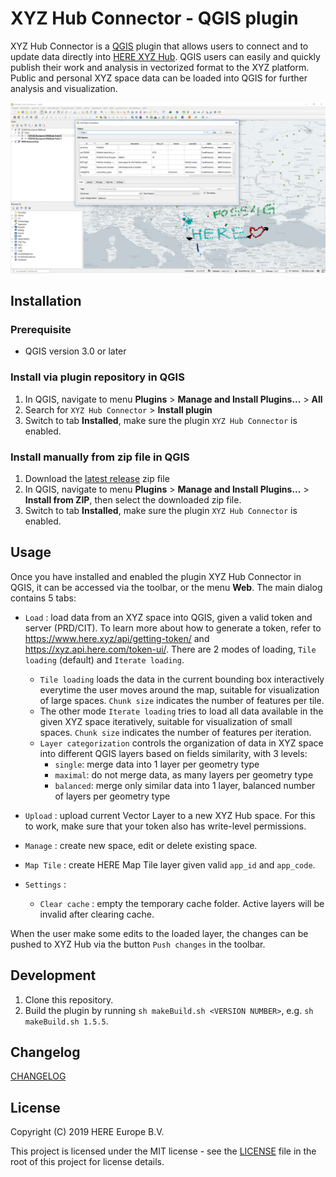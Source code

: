 # XYZ Hub Connector - QGIS plugin


XYZ Hub Connector is a [QGIS](https://www.qgis.org) plugin that allows users to connect and to update data directly into [HERE XYZ Hub](https://www.here.xyz/). QGIS users can easily and quickly publish their work and analysis in vectorized format to the XYZ platform. Public and personal XYZ space data can be loaded into QGIS for further analysis and visualization.

![new connection](res/new-connection.png)

## Installation

### Prerequisite

* QGIS version 3.0 or later

### Install via plugin repository in QGIS

1. In QGIS, navigate to menu **Plugins** > **Manage and Install Plugins...** > **All**
2. Search for `XYZ Hub Connector` > **Install plugin**
3. Switch to tab **Installed**, make sure the plugin `XYZ Hub Connector` is enabled.

### Install manually from zip file in QGIS

1. Download the [latest release](https://github.com/heremaps/xyz-qgis-plugin/releases) zip file
2. In QGIS, navigate to menu **Plugins** > **Manage and Install Plugins...** > **Install from ZIP**, then select the downloaded zip file.
3. Switch to tab **Installed**, make sure the plugin `XYZ Hub Connector` is enabled.

## Usage

Once you have installed and enabled the plugin XYZ Hub Connector in QGIS, it can be accessed via the toolbar, or the menu **Web**. The main dialog contains 5 tabs:

+ `Load` : load data from an XYZ space into QGIS, given a valid token and server (PRD/CIT). To learn more about how to generate a token, refer to https://www.here.xyz/api/getting-token/ and https://xyz.api.here.com/token-ui/. There are 2 modes of loading, `Tile loading` (default) and `Iterate loading`. 
    + `Tile loading` loads the data in the current bounding box interactively everytime the user moves around the map, suitable for visualization of large spaces. `Chunk size` indicates the number of features per tile.
    + The other mode `Iterate loading` tries to load all data available in the given XYZ space iteratively, suitable for visualization of small spaces. `Chunk size` indicates the number of features per iteration.
    + `Layer categorization` controls the organization of data in XYZ space into different QGIS layers based on fields similarity, with 3 levels:
        + `single`: merge data into 1 layer per geometry type
        + `maximal`: do not merge data, as many layers per geometry type
        + `balanced`: merge only similar data into 1 layer, balanced number of layers per geometry type

+ `Upload` : upload current Vector Layer to a new XYZ Hub space. For this to work, make sure that your token also has write-level permissions.

+ `Manage` : create new space, edit or delete existing space.

+ `Map Tile` : create HERE Map Tile layer given valid `app_id` and `app_code`.

+ `Settings` :

    + `Clear cache` : empty the temporary cache folder. Active layers will be invalid after clearing cache.

When the user make some edits to the loaded layer, the changes can be pushed to XYZ Hub via the button `Push changes` in the toolbar.

## Development

1. Clone this repository.
2. Build the plugin by running `sh makeBuild.sh <VERSION NUMBER>`,
e.g. `sh makeBuild.sh 1.5.5`.

## Changelog
[CHANGELOG](CHANGELOG.md)
## License

Copyright (C) 2019 HERE Europe B.V.

This project is licensed under the MIT license - see the [LICENSE](./LICENSE) file in the root of this project for license details.
